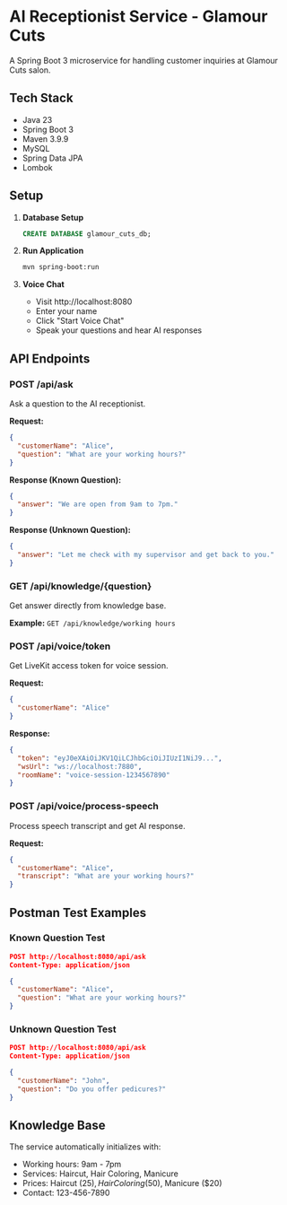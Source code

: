# AI Receptionist Service - Glamour Cuts

A Spring Boot 3 microservice for handling customer inquiries at Glamour Cuts salon.

## Tech Stack
- Java 23
- Spring Boot 3
- Maven 3.9.9
- MySQL
- Spring Data JPA
- Lombok

## Setup

1. **Database Setup**
   ```sql
   CREATE DATABASE glamour_cuts_db;
   ```

2. **Run Application**
   ```bash
   mvn spring-boot:run
   ```

3. **Voice Chat**
   - Visit http://localhost:8080
   - Enter your name
   - Click "Start Voice Chat"
   - Speak your questions and hear AI responses

## API Endpoints

### POST /api/ask
Ask a question to the AI receptionist.

**Request:**
```json
{
  "customerName": "Alice",
  "question": "What are your working hours?"
}
```

**Response (Known Question):**
```json
{
  "answer": "We are open from 9am to 7pm."
}
```

**Response (Unknown Question):**
```json
{
  "answer": "Let me check with my supervisor and get back to you."
}
```

### GET /api/knowledge/{question}
Get answer directly from knowledge base.

**Example:** `GET /api/knowledge/working hours`

### POST /api/voice/token
Get LiveKit access token for voice session.

**Request:**
```json
{
  "customerName": "Alice"
}
```

**Response:**
```json
{
  "token": "eyJ0eXAiOiJKV1QiLCJhbGciOiJIUzI1NiJ9...",
  "wsUrl": "ws://localhost:7880",
  "roomName": "voice-session-1234567890"
}
```

### POST /api/voice/process-speech
Process speech transcript and get AI response.

**Request:**
```json
{
  "customerName": "Alice",
  "transcript": "What are your working hours?"
}
```

## Postman Test Examples

### Known Question Test
```json
POST http://localhost:8080/api/ask
Content-Type: application/json

{
  "customerName": "Alice",
  "question": "What are your working hours?"
}
```

### Unknown Question Test
```json
POST http://localhost:8080/api/ask
Content-Type: application/json

{
  "customerName": "John",
  "question": "Do you offer pedicures?"
}
```

## Knowledge Base
The service automatically initializes with:
- Working hours: 9am - 7pm
- Services: Haircut, Hair Coloring, Manicure
- Prices: Haircut ($25), Hair Coloring ($50), Manicure ($20)
- Contact: 123-456-7890